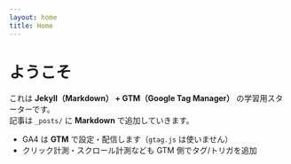 ```yaml
---
layout: home
title: Home
---
```


# ようこそ

これは **Jekyll（Markdown） + GTM（Google Tag Manager）** の学習用スターターです。  
記事は `_posts/` に **Markdown** で追加していきます。

- GA4 は **GTM** で設定・配信します（`gtag.js` は使いません）
- クリック計測・スクロール計測なども GTM 側でタグ/トリガを追加
